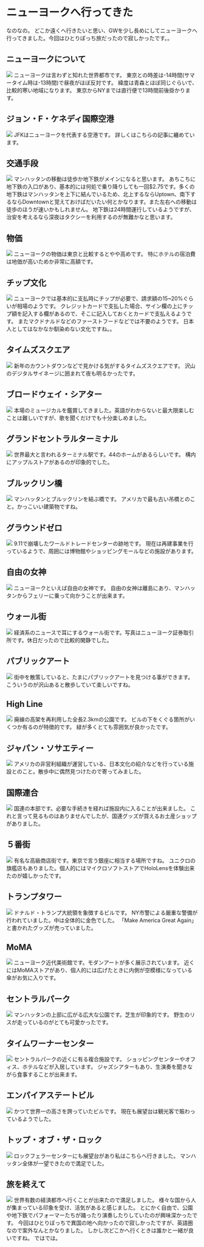 # ニューヨークへ行ってきた
なのなの。
どこか遠くへ行きたいと思い、GWを少し長めにしてニューヨークへ行ってきました。今回はひとりぼっち旅だったので寂しかったです。。

## ニューヨークについて
![](https://static.kurokuroworks.net/www/articles/travel-newyork/002.jpg)
ニューヨークは言わずと知れた世界都市です。
東京との時差は-14時間(サマータイム時は-13時間)で昼夜がほぼ反対です。
緯度は青森とほぼ同じぐらいで、比較的寒い地域になります。
東京からNYまでは直行便で13時間前後掛かります。

## ジョン・F・ケネディ国際空港
![](https://static.kurokuroworks.net/www/articles/travel-newyork/003.jpg)
JFKはニューヨークを代表する空港です。
詳しくはこちらの記事に纏めています。

## 交通手段
![](https://static.kurokuroworks.net/www/articles/travel-newyork/004.jpg)
マンハッタンの移動は徒歩か地下鉄がメインになると思います。
あちこちに地下鉄の入口があり、基本的には何処で乗り降りしても一回$2.75です。多くの地下鉄はマンハッタンを上下に結んでいるため、北上するならUptown、南下するならDowntownと覚えておけばだいたい何とかなります。また左右への移動は徒歩のほうが速いかもしれません。
地下鉄は24時間運行しているようですが、治安を考えるなら深夜はタクシーを利用するのが無難かなと思います。

## 物価
![](https://static.kurokuroworks.net/www/articles/travel-newyork/005.jpg)
ニューヨークの物価は東京と比較するとやや高めです。
特にホテルの宿泊費は地価が高いためか非常に高額です。

## チップ文化
![](https://static.kurokuroworks.net/www/articles/travel-newyork/006.jpg)
ニューヨークでは基本的に支払時にチップが必要で、請求額の15~20%ぐらいが相場のようです。
クレジットカードで支払した場合、サイン欄の上にチップ額を記入する欄があるので、そこに記入しておくとカードで支払えるようです。
またマクドナルドなどのファーストフードなどでは不要のようです。
日本人としてはなかなか馴染めない文化ですね。。

## タイムズスクエア
![](https://static.kurokuroworks.net/www/articles/travel-newyork/007.jpg)
新年のカウントダウンなどで見かける気がするタイムズスクエアです。
沢山のデジタルサイネージに囲まれて夜も明るかったです。

## ブロードウェイ・シアター
![](https://static.kurokuroworks.net/www/articles/travel-newyork/008.jpg)
本場のミュージカルを鑑賞してきました。英語がわからないと最大限楽しむことは難しいですが、歌を聞くだけでも十分楽しめました。

## グランドセントラルターミナル
![](https://static.kurokuroworks.net/www/articles/travel-newyork/009.jpg)
世界最大と言われるターミナル駅です。44のホームがあるらしいです。
構内にアップルストアがあるのが印象的でした。

## ブルックリン橋
![](https://static.kurokuroworks.net/www/articles/travel-newyork/010.jpg)
マンハッタンとブルックリンを結ぶ橋です。
アメリカで最も古い吊橋とのこと。かっこいい建築物ですね。

## グラウンドゼロ
![](https://static.kurokuroworks.net/www/articles/travel-newyork/011.jpg)
9.11で崩壊したワールドトレードセンターの跡地です。
現在は再建事業を行っているようで、周囲には博物館やショッピングモールなどの施設があります。

## 自由の女神
![](https://static.kurokuroworks.net/www/articles/travel-newyork/012.jpg)
ニューヨークといえば自由の女神です。
自由の女神は離島にあり、マンハッタンからフェリーに乗って向かうことが出来ます。

## ウォール街
![](https://static.kurokuroworks.net/www/articles/travel-newyork/013.jpg)
経済系のニュースで耳にするウォール街です。写真はニューヨーク証券取引所です。休日だったので比較的閑静でした。

## パブリックアート
![](https://static.kurokuroworks.net/www/articles/travel-newyork/014.jpg)
街中を散策していると、たまにパブリックアートを見つける事ができます。こういうのが沢山あると散歩していて楽しいですね。

## High Line
![](https://static.kurokuroworks.net/www/articles/travel-newyork/015.jpg)
廃線の高架を再利用した全長2.3kmの公園です。
ビルの下をくぐる箇所がいくつか有るのが特徴的です。
緑が多くとても雰囲気が良かったです。

## ジャパン・ソサエティー
![](https://static.kurokuroworks.net/www/articles/travel-newyork/016.jpg)
アメリカの非営利組織が運営している、日本文化の紹介などを行っている施設とのこと。散歩中に偶然見つけたので寄ってみました。

## 国際連合
![](https://static.kurokuroworks.net/www/articles/travel-newyork/017.jpg)
国連の本部です。必要な手続きを経れば施設内に入ることが出来ました。
これと言って見るものはありませんでしたが、国連グッズが買えるお土産ショップがありました。

## ５番街
![](https://static.kurokuroworks.net/www/articles/travel-newyork/018.jpg)
有名な高級商店街です。東京で言う銀座に相当する場所ですね。
ユニクロの旗艦店もありました。個人的にはマイクロソフトストアでHoloLensを体験出来たのが嬉しかったです。

## トランプタワー
![](https://static.kurokuroworks.net/www/articles/travel-newyork/019.jpg)
ドナルド・トランプ大統領を象徴するビルです。
NY市警による厳重な警備が行われていました。中は全体的に金色でした。
「Make America Great Again」と書かれたグッズが売っていました。

## MoMA
![](https://static.kurokuroworks.net/www/articles/travel-newyork/020.jpg)
ニューヨーク近代美術館です。モダンアートが多く展示されています。
近くにはMoMAストアがあり、個人的には広げたときに内側が空模様になっている傘がお気に入りです。

## セントラルパーク
![](https://static.kurokuroworks.net/www/articles/travel-newyork/021.jpg)
マンハッタンの上部に広がる広大な公園です。芝生が印象的です。
野生のリスが走っているのがとても可愛かったです。

## タイムワーナーセンター
![](https://static.kurokuroworks.net/www/articles/travel-newyork/022.jpg)
セントラルパークの近くに有る複合施設です。
ショッピングセンターやオフィス、ホテルなどが入居しています。
ジャズシアターもあり、生演奏を聞きながら食事することが出来ます。

## エンパイアステートビル
![](https://static.kurokuroworks.net/www/articles/travel-newyork/023.jpg)
かつて世界一の高さを誇っていたビルです。
現在も展望台は観光客で賑わっているようでした。

## トップ・オブ・ザ・ロック
![](https://static.kurokuroworks.net/www/articles/travel-newyork/024.jpg)
ロックフェラーセンターにも展望台があり私はこちらへ行きました。
マンハッタン全体が一望できたので満足でした。

## 旅を終えて
![](https://static.kurokuroworks.net/www/articles/travel-newyork/025.jpg)
世界有数の経済都市へ行くことが出来たので満足しました。
様々な国から人が集まっている印象を受け、活気があると感じました。
とにかく自由で、公園や地下鉄でパフォーマーたちが踊ったり演奏したりしていたのが興味深かったです。
今回はひとりぼっちで異国の地へ向かったので寂しかったですが、英語圏なので案外なんとかなりました。
しかし次どこかへ行くときは誰かと一緒が良いですね。
ではでは。